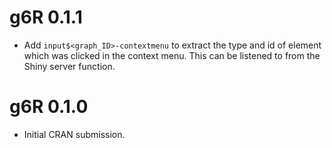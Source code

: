 # g6R 0.1.1

- Add `input$<graph_ID>-contextmenu` to extract the type and id of element which was clicked in the context menu.
This can be listened to from the Shiny server function.

# g6R 0.1.0

- Initial CRAN submission.
